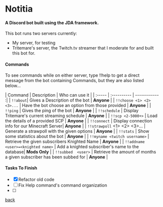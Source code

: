 # Notitia
#### A Discord bot built using the JDA framework.

This bot runs two servers currently:
- My server, for testing
- Tritemare's server, the Twitch.tv streamer that I moderate for and built this bot for.


#### Commands

To see commands while on either server, type !!help to get a direct message from the bot containing Commands, but they are also listed below...

| Command | Description | Who can use it |
| :-----  | :---------- | ------------ :|
| `!!about`| Gives a Description of the bot | **Anyone** |
| `!!choose <1> <2> <3>...`  | Have the bot choose an option from those provided   | **Anyone**  |
| `!!ping` | Gives the ping of the bot | **Anyone** |
| `!!schedule` | Display Tritemare's current streaming schedule | **Anyone** |
| `!!scp <2-5000+>`  | Load the details of a provided SCP  | **Anyone**  |
| `!!connect` | Display connection info for our Minecraft Server| **Anyone** |
| `!!strawpoll` <1> <2> <3>... | Generate a strawpoll with the given options | **Anyone** |
| `!!stats` | Show some statistics about the bot | **Anyone** |
| `!!myname <twitch username>` | Retrieve the given subscribers Knighted Name | **Anyone** |
| `!!addname <user>=<knighted name>` | Add a knighted subscriber's name to the database| **Mods Only** |
| `!!subbed  <user>`  | Retrieve the amount of months a given subscriber has been subbed for  | **Anyone**  |


#### Tasks To Finish
- [x] Refactor old code
- [ ] Fix Help command's command organization
- [ ] 

[back](../index.md)
